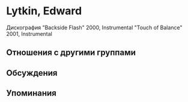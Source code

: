 # Lytkin, Edward

Дискография
"Backside Flash" 2000, Instrumental
"Touch of Balance" 2001, Instrumental

## Отношения с другими группами


## Обсуждения


## Упоминания

